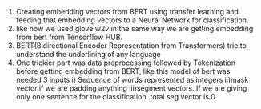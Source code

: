 1. Creating embedding vectors from BERT using transfer learning and feeding that embedding vectors to a Neural Network for classification.
2. like how we used glove w2v in the same way we are getting embedding from bert from Tensorflow HUB.
3. BERT(Bidirectional Encoder Representation from Transformers) trie to understand the underlining of any language
4. One trickier part was data preprocessing followed by Tokenization before getting embedding from BERT, like this model of bert was needed 3 inputs i) Sequence of words represented as integers ii)mask vector if we are padding anything iii)segment vectors. If we are giving only one sentence for the classification, total seg vector is 0

